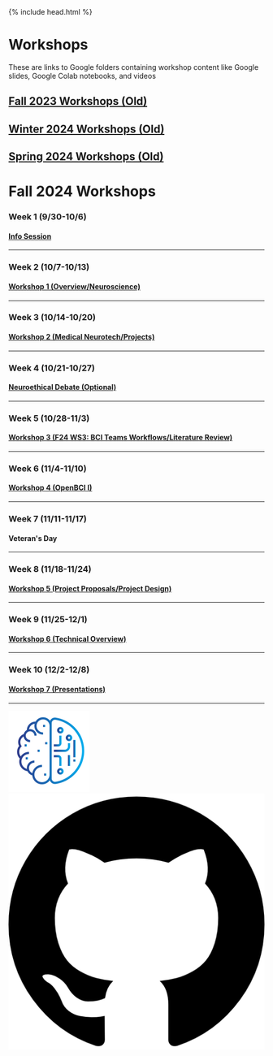 <head>
  {% include head.html %}
  <title>CruX GitHub Page Home</title>
  <link rel="icon" type="image/x-icon" href="../images/favicon.ico">
</head>

<link rel="stylesheet" href="../css/styles.css">

# Workshops

These are links to Google folders containing workshop content like Google slides, Google Colab notebooks, and videos

## [Fall 2023 Workshops (Old)](FallWorkshops.md)

## [Winter 2024 Workshops (Old)](WinterWorkshops.md)

## [Spring 2024 Workshops (Old)](SpringWorkshops.md)

# Fall 2024 Workshops

### Week 1 (9/30-10/6)
#### [Info Session](https://docs.google.com/presentation/d/1erZSJ95yAmtkw6BMaYqX7oEQB8NmpldIsk45HySc8i4/edit#slide=id.p)
---
### Week 2 (10/7-10/13)
#### [Workshop 1 (Overview/Neuroscience)](https://drive.google.com/drive/u/5/folders/1wmRyXEJMorEowLCLgblsZsg89L1MgoAV)
---

### Week 3 (10/14-10/20)
#### [Workshop 2 (Medical Neurotech/Projects)](https://drive.google.com/drive/u/5/folders/1_Bc-YSl9CHDDdv7li4hQkFJ1K43QDH1D)
---
### Week 4 (10/21-10/27)
#### [Neuroethical Debate (Optional)](https://drive.google.com/drive/u/5/folders/1EsglW3sFSnKj1ilmKlwGZ60-bg-Gk8bK)
---
### Week 5 (10/28-11/3)
#### [Workshop 3 (F24 WS3: BCI Teams Workflows/Literature Review)](https://drive.google.com/drive/u/5/folders/1ROVMSiYN8CrrVdZxGBsWVs_lyVs344nP)
---

### Week 6 (11/4-11/10)
#### [Workshop 4 (OpenBCI I)](https://drive.google.com/drive/folders/1j6P0zVVQNyuczKIg5iEu5TNcWjDUNxFN?usp=drive_link)
---

### Week 7 (11/11-11/17)
#### Veteran's Day
---

### Week 8 (11/18-11/24)
#### [Workshop 5 (Project Proposals/Project Design)](https://drive.google.com/drive/u/5/folders/1YW8bPw2KNrqRRkiNazdMAXF1pJpgc2M2)
---

### Week 9 (11/25-12/1)
#### [Workshop 6 (Technical Overview)](https://drive.google.com/drive/u/2/folders/1Mo8QsHLGPL86tP4lu0GwB-dIwPO1oYZO)
---
### Week 10 (12/2-12/8)
#### [Workshop 7 (Presentations)](https://drive.google.com/drive/u/2/folders/1x1f96KSrNdBrjLK9xWVlv-90rPyNZTM5)
---

<footer>
    <div id = "images">
        <a href="https://cruxucla.com">
        <img  class = "logo" border = "0" src = "../images/cruxUclaLogo.webp" alt = "CruX UCLA"/>
        </a>
        <a href="https://github.com/CruXUCLA">
        <img class = "logo" border = "0" src = "../images/githubLogo.png" alt = "Github"/>
        </a>
    </div>
</footer>
